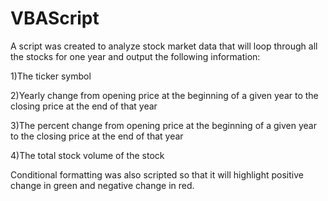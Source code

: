 # VBAScript

A script was created to analyze stock market data that will loop through all the stocks for one year and output the following information:

  1)The ticker symbol
  
  2)Yearly change from opening price at the beginning of a given year to the closing price at the end of    that year
  
  3)The percent change from opening price at the beginning of a given year to the closing price at the      end of that year
  
  4)The total stock volume of the stock
  
Conditional formatting was also scripted so that it will highlight positive change in green and negative change in red.
